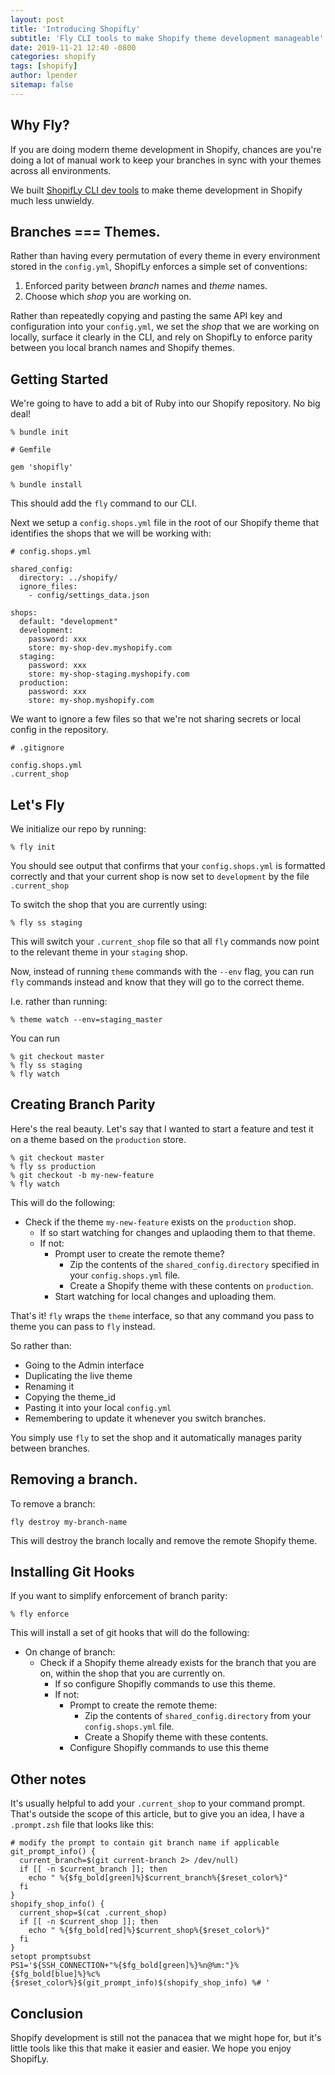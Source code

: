 ```yaml
---
layout: post
title: 'Introducing ShopifLy'
subtitle: 'Fly CLI tools to make Shopify theme development manageable'
date: 2019-11-21 12:40 -0800
categories: shopify
tags: [shopify]
author: lpender
sitemap: false
---
```


## Why Fly?

If you are doing modern theme development in Shopify, chances are you're doing a
lot of manual work to keep your branches in sync with your themes across all
environments.

We built [ShopifLy CLI dev tools]() to make theme development in Shopify much less
unwieldy.

## Branches === Themes.

Rather than having every permutation of every theme in every environment stored
in the `config.yml`, ShopifLy enforces a simple set of conventions:

1. Enforced parity between _branch_ names and _theme_ names.
2. Choose which _shop_ you are working on.

Rather than repeatedly copying and pasting the same API key and configuration
into your `config.yml`, we set the _shop_ that we are working on locally,
surface it clearly in the CLI, and rely on ShopifLy to enforce
parity between you local branch names and Shopify themes.

## Getting Started

We're going to have to add a bit of Ruby into our Shopify repository. No big
deal!

```
% bundle init
```

```
# Gemfile

gem 'shopifly'

```

```
% bundle install
```

This should add the `fly` command to our CLI.

Next we setup a `config.shops.yml` file in the root of our Shopify theme that
identifies the shops that we will be working with:

```
# config.shops.yml

shared_config:
  directory: ../shopify/
  ignore_files:
    - config/settings_data.json

shops:
  default: "development"
  development:
    password: xxx
    store: my-shop-dev.myshopify.com
  staging:
    password: xxx
    store: my-shop-staging.myshopify.com
  production:
    password: xxx
    store: my-shop.myshopify.com

```

We want to ignore a few files so that we're not sharing secrets or local config
in the repository.

```
# .gitignore

config.shops.yml
.current_shop
```

## Let's Fly

We initialize our repo by running:

```
% fly init
```

You should see output that confirms that your `config.shops.yml` is formatted
correctly and that your current shop is now set to `development` by the file
`.current_shop`

To switch the shop that you are currently using:

```
% fly ss staging
```

This will switch your `.current_shop` file so that all `fly` commands now point
to the relevant theme in your `staging` shop.

Now, instead of running `theme` commands with the `--env` flag, you can run
`fly` commands instead and know that they will go to the correct theme.

I.e. rather than running:

```
% theme watch --env=staging_master
```

You can run

```
% git checkout master
% fly ss staging
% fly watch
```

## Creating Branch Parity

Here's the real beauty. Let's say that I wanted to start a feature and test it
on a theme based on the `production` store.

```
% git checkout master
% fly ss production
% git checkout -b my-new-feature
% fly watch
```

This will do the following:

- Check if the theme `my-new-feature` exists on the `production` shop.
  - If so start watching for changes and uplaoding them to that theme.
  - If not:
    - Prompt user to create the remote theme?
      - Zip the contents of the `shared_config.directory` specified in your
        `config.shops.yml` file.
      - Create a Shopify theme with these contents on `production`.
    - Start watching for local changes and uploading them.

That's it! `fly` wraps the `theme` interface, so that any command you pass to
theme you can pass to `fly` instead.

So rather than:

- Going to the Admin interface
- Duplicating the live theme
- Renaming it
- Copying the theme_id
- Pasting it into your local `config.yml`
- Remembering to update it whenever you switch branches.

You simply use `fly` to set the shop and it automatically manages parity between
branches.

## Removing a branch.

To remove a branch:

```
fly destroy my-branch-name
```

This will destroy the branch locally and remove the remote Shopify theme.

## Installing Git Hooks

If you want to simplify enforcement of branch parity:

```
% fly enforce
```

This will install a set of git hooks that will do the following:

- On change of branch:
  - Check if a Shopify theme already exists for the branch that you are on,
    within the shop that you are currently on.
    - If so configure Shopifly commands to use this theme.
    - If not:
      - Prompt to create the remote theme:
        - Zip the contents of `shared_config.directory` from your
          `config.shops.yml` file.
        - Create a Shopify theme with these contents.
      - Configure Shopifly commands to use this theme

## Other notes

It's usually helpful to add your `.current_shop` to your command prompt. That's
outside the scope of this article, but to give you an idea, I have a
`.prompt.zsh` file that looks like this:

```
# modify the prompt to contain git branch name if applicable
git_prompt_info() {
  current_branch=$(git current-branch 2> /dev/null)
  if [[ -n $current_branch ]]; then
    echo " %{$fg_bold[green]%}$current_branch%{$reset_color%}"
  fi
}
shopify_shop_info() {
  current_shop=$(cat .current_shop)
  if [[ -n $current_shop ]]; then
    echo " %{$fg_bold[red]%}$current_shop%{$reset_color%}"
  fi
}
setopt promptsubst
PS1='${SSH_CONNECTION+"%{$fg_bold[green]%}%n@%m:"}%{$fg_bold[blue]%}%c%{$reset_color%}$(git_prompt_info)$(shopify_shop_info) %# '
```

## Conclusion

Shopify development is still not the panacea that we might hope for, but it's
little tools like this that make it easier and easier. We hope you enjoy
ShopifLy.

